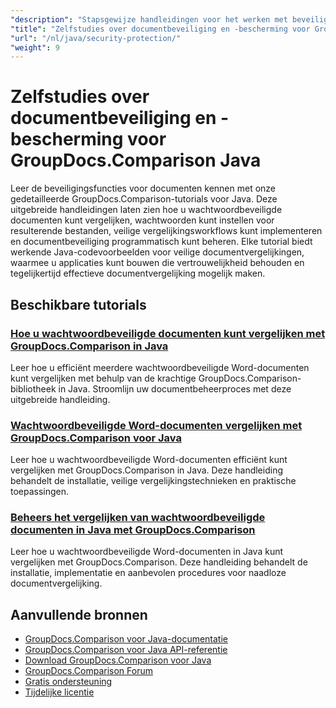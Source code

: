 ```yaml
---
"description": "Stapsgewijze handleidingen voor het werken met beveiligde documenten en het implementeren van beveiliging bij het vergelijken van resultaten met GroupDocs.Comparison voor Java."
"title": "Zelfstudies over documentbeveiliging en -bescherming voor GroupDocs.Comparison Java"
"url": "/nl/java/security-protection/"
"weight": 9
---
```


# Zelfstudies over documentbeveiliging en -bescherming voor GroupDocs.Comparison Java

Leer de beveiligingsfuncties voor documenten kennen met onze gedetailleerde GroupDocs.Comparison-tutorials voor Java. Deze uitgebreide handleidingen laten zien hoe u wachtwoordbeveiligde documenten kunt vergelijken, wachtwoorden kunt instellen voor resulterende bestanden, veilige vergelijkingsworkflows kunt implementeren en documentbeveiliging programmatisch kunt beheren. Elke tutorial biedt werkende Java-codevoorbeelden voor veilige documentvergelijkingen, waarmee u applicaties kunt bouwen die vertrouwelijkheid behouden en tegelijkertijd effectieve documentvergelijking mogelijk maken.

## Beschikbare tutorials

### [Hoe u wachtwoordbeveiligde documenten kunt vergelijken met GroupDocs.Comparison in Java](./compare-protected-docs-groupdocs-comparison-java/)
Leer hoe u efficiënt meerdere wachtwoordbeveiligde Word-documenten kunt vergelijken met behulp van de krachtige GroupDocs.Comparison-bibliotheek in Java. Stroomlijn uw documentbeheerproces met deze uitgebreide handleiding.

### [Wachtwoordbeveiligde Word-documenten vergelijken met GroupDocs.Comparison voor Java](./compare-password-protected-word-docs-groupdocs-java/)
Leer hoe u wachtwoordbeveiligde Word-documenten efficiënt kunt vergelijken met GroupDocs.Comparison in Java. Deze handleiding behandelt de installatie, veilige vergelijkingstechnieken en praktische toepassingen.

### [Beheers het vergelijken van wachtwoordbeveiligde documenten in Java met GroupDocs.Comparison](./java-groupdocs-compare-password-protected-docs/)
Leer hoe u wachtwoordbeveiligde Word-documenten in Java kunt vergelijken met GroupDocs.Comparison. Deze handleiding behandelt de installatie, implementatie en aanbevolen procedures voor naadloze documentvergelijking.

## Aanvullende bronnen

- [GroupDocs.Comparison voor Java-documentatie](https://docs.groupdocs.com/comparison/java/)
- [GroupDocs.Comparison voor Java API-referentie](https://reference.groupdocs.com/comparison/java/)
- [Download GroupDocs.Comparison voor Java](https://releases.groupdocs.com/comparison/java/)
- [GroupDocs.Comparison Forum](https://forum.groupdocs.com/c/comparison)
- [Gratis ondersteuning](https://forum.groupdocs.com/)
- [Tijdelijke licentie](https://purchase.groupdocs.com/temporary-license/)